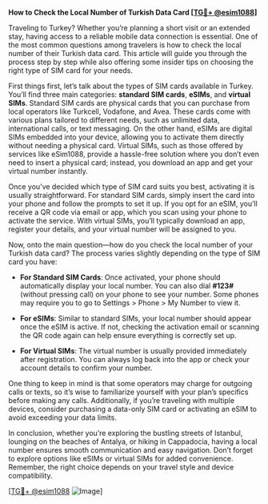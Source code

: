 **How to Check the Local Number of Turkish Data Card [[TG💪+ @esim1088](https://t.me/s/esim1088)]**

Traveling to Turkey? Whether you’re planning a short visit or an extended stay, having access to a reliable mobile data connection is essential. One of the most common questions among travelers is how to check the local number of their Turkish data card. This article will guide you through the process step by step while also offering some insider tips on choosing the right type of SIM card for your needs.

First things first, let’s talk about the types of SIM cards available in Turkey. You’ll find three main categories: **standard SIM cards**, **eSIMs**, and **virtual SIMs**. Standard SIM cards are physical cards that you can purchase from local operators like Turkcell, Vodafone, and Avea. These cards come with various plans tailored to different needs, such as unlimited data, international calls, or text messaging. On the other hand, eSIMs are digital SIMs embedded into your device, allowing you to activate them directly without needing a physical card. Virtual SIMs, such as those offered by services like eSim1088, provide a hassle-free solution where you don’t even need to insert a physical card; instead, you download an app and get your virtual number instantly.

Once you’ve decided which type of SIM card suits you best, activating it is usually straightforward. For standard SIM cards, simply insert the card into your phone and follow the prompts to set it up. If you opt for an eSIM, you’ll receive a QR code via email or app, which you scan using your phone to activate the service. With virtual SIMs, you’ll typically download an app, register your details, and your virtual number will be assigned to you.

Now, onto the main question—how do you check the local number of your Turkish data card? The process varies slightly depending on the type of SIM card you have:

- **For Standard SIM Cards**: Once activated, your phone should automatically display your local number. You can also dial **#123#** (without pressing call) on your phone to see your number. Some phones may require you to go to Settings > Phone > My Number to view it.
  
- **For eSIMs**: Similar to standard SIMs, your local number should appear once the eSIM is active. If not, checking the activation email or scanning the QR code again can help ensure everything is correctly set up.

- **For Virtual SIMs**: The virtual number is usually provided immediately after registration. You can always log back into the app or check your account details to confirm your number.

One thing to keep in mind is that some operators may charge for outgoing calls or texts, so it’s wise to familiarize yourself with your plan’s specifics before making any calls. Additionally, if you’re traveling with multiple devices, consider purchasing a data-only SIM card or activating an eSIM to avoid exceeding your data limits.

In conclusion, whether you’re exploring the bustling streets of Istanbul, lounging on the beaches of Antalya, or hiking in Cappadocia, having a local number ensures smooth communication and easy navigation. Don’t forget to explore options like eSIMs or virtual SIMs for added convenience. Remember, the right choice depends on your travel style and device compatibility.

[[TG💪+ @esim1088](https://t.me/s/esim1088) ![Image](https://i.postimg.cc/Y0z9fWf4/image.png)]